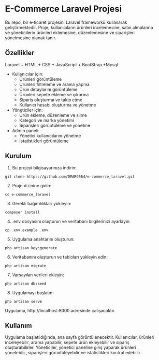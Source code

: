 # E-Commerce Laravel Projesi

Bu repo, bir e-ticaret projesini Laravel frameworkü kullanarak geliştirmektedir. Proje, kullanıcıların ürünleri incelemesine, satın almalarına ve yöneticilerin ürünleri eklemesine, düzenlemesine ve siparişleri yönetmesine olanak tanır.

## Özellikler
Laravel + HTML + CSS + JavaScript + BootStrap +Mysql

- Kullanıcılar için:
  - Ürünleri görüntüleme
  - Ürünleri filtreleme ve arama yapma
  - Ürün detaylarını görüntüleme
  - Ürünleri sepete ekleme ve çıkarma
  - Sipariş oluşturma ve takip etme
  - Kullanıcı hesabı oluşturma ve yönetme
- Yöneticiler için:
  - Ürün ekleme, düzenleme ve silme
  - Kategori ve marka yönetimi
  - Siparişleri görüntüleme ve yönetme
- Admin paneli:
  - Yönetici kullanıcılarını yönetme
  - İstatistikleri görüntüleme

## Kurulum

1. Bu projeyi bilgisayarınıza indirin:

```
git clone https://github.com/OMAR9564/e-commerce_laravel.git
```

2. Proje dizinine gidin:

```
cd e-commerce_laravel
```

3. Gerekli bağımlılıkları yükleyin:
   
```
composer install
```
4. .env dosyasını oluşturun ve veritabanı bilgilerinizi ayarlayın:
   
```
cp .env.example .env
```

5. Uygulama anahtarını oluşturun:

```
php artisan key:generate
```

6. Veritabanını oluşturun ve tabloları yukleyin edin:

```
php artisan migrate
```

7. Varsayılan verileri ekleyin:

```
php artisan db:seed
```

8. Uygulamayı başlatın:

```
php artisan serve
```
Uygulama, http://localhost:8000 adresinde çalışacaktır.

## Kullanım

Uygulama başlatıldığında, ana sayfa görüntülenecektir. Kullanıcılar, ürünleri inceleyebilir, arama yapabilir, sepete ürün ekleyebilir ve sipariş oluşturabilirler. Yöneticiler, yönetici paneline giriş yaparak ürünleri yönetebilir, siparişleri görüntüleyebilir ve istatistikleri kontrol edebilir.
